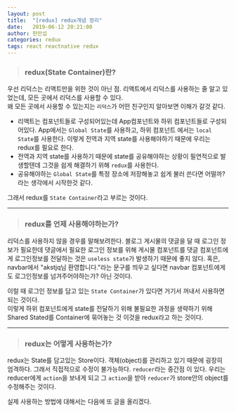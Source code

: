 ```yaml
---
layout: post
title:  "[redux] redux개념 정리"
date:   2019-06-12 20:21:00
author: 한만섭
categories: redux
tags: react reactnative redux
---
```



> ### redux(State Container)란? 
우선 리덕스는 리액트만을 위한 것이 아닌 점. 리액트에서 리덕스를 사용하는 줄 알고 있었는데, 모든 곳에서 리덕스를 사용할 수 있다.  
왜 모든 곳에서 사용할 수 있는지는 `리덕스`가 어떤 친구인지 알아보면 이해가 갈것 같다.   
- 리액트는 컴포넌트들로 구성되어있는데 App컴포넌트와 하위 컴포넌트들로 구성되어있다. App에서는 `Global State`를 사용하고, 하위 컴포넌트
에서는 `local State`를 사용한다. 이렇게 전역과 지역 state를 사용해야하기 때문에 우리는 redux를 필요로 한다.  
- 전역과 지역 state를 사용하기 때문에 state를 공유해야하는 상황이 필연적으로 발생할텐데 그것을 쉽게 해결하기 위해 `redux`를 사용한다.  
- 공유해야하는 `Global State`를 특정 장소에 저장해놓고 쉽게 불러 쓴다면 어떨까? 라는 생각에서 시작한것 같다.  

그래서 redux를 `State Container`라고 부르는 것이다.  
***
> ### redux를 언제 사용해야하는가? 
리덕스를 사용하지 않을 경우를 말해보려한다. 블로그 게시물의 댓글을 달 때 로그인 정보가 필요한데 댓글에서 필요한 로그인 정보를 위해 게시물 컴포넌트를
댓글 컴포넌트에게 로그인정보를 전달하는 것은 `useless state`가 발생하기 때문에 좋지 않다. 혹은, navbar에서 "akstjq님 환영합니다."라는 문구를 띄우고
 싶다면 navbar 컴포넌트에게도 로그인정보를 넘겨주어야하는가? 아닌 것이다.  
 
 이럴 때 로그인 정보를 담고 있는 `State Container`가 있다면 거기서 꺼내서 사용하면 되는 것이다.  
 이렇게 하위 컴포넌트에게 state를 전달하기 위해 불필요한 과정을 생략하기 위해 Shared Stated를 Container에 묶어놓는 것 이것을 redux라고 하는 것이다.    
 ***
 > ### redux는 어떻게 사용하는가?  
 redux는 State를 담고있는 Store이다. 객체(object)를 관리하고 있기 때문에 굉장히 엄격하다. 그래서 직접적으로 수정이 불가능하다. `reducer`라는 중간점
 이 있다. 우리는 reducer에게 `action`을 보내게 되고 그 `action`을 받아 `reducer`가 store안의 object를 수정해주는 것이다.  
 
 실제 사용하는 방법에 대해서는 다음에 또 글을 올리겠다.  
